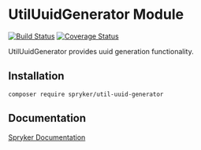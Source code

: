 # UtilUuidGenerator Module
[![Build Status](https://travis-ci.org/spryker/util-uuid-generator.svg)](https://travis-ci.org/spryker/util-uuid-generator)
[![Coverage Status](https://coveralls.io/repos/github/spryker/util-uuid-generator/badge.svg)](https://coveralls.io/github/spryker/util-uuid-generator)

UtilUuidGenerator provides uuid generation functionality.

## Installation

```
composer require spryker/util-uuid-generator
```

## Documentation

[Spryker Documentation](https://academy.spryker.com/developing_with_spryker/module_guide/modules.html)
